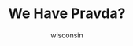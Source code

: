 ---
media: "images/rounds/round_2/pravda.png"
media_type: image
title: We Have Pravda?
author: [wisconsin]
desc: Kafka Hynes reads Pravda's latest article about the Soviet Union's new expedition to the lost <i>Novy Mir</i>.
---